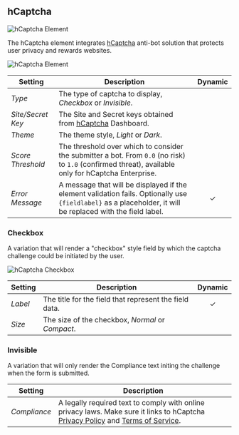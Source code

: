 ## hCaptcha

![hCaptcha Element](./assets/element-hcaptcha.svg)

The hCaptcha element integrates [hCaptcha](https://www.hcaptcha.com/) anti-bot solution that protects user privacy and rewards websites.

![hCaptcha Element](./assets/elements/hcaptcha.webp)

| Setting | Description | Dynamic |
| --- | --- | :---: |
| *Type* | The type of captcha to display, _Checkbox_ or _Invisible_. |
| *Site/Secret Key* | The Site and Secret keys obtained from [hCaptcha](https://www.hcaptcha.com/) Dashboard. |
| *Theme* | The theme style, _Light_ or _Dark_. |
| *Score Threshold* | The threshold over which to consider the submitter a bot. From `0.0` (no risk) to `1.0` (confirmed threat), available only for hCaptcha Enterprise. | |
| *Error Message* | A message that will be displayed if the element validation fails. Optionally use `{fieldlabel}` as a placeholder, it will be replaced with the field label. | &#x2713; |

### Checkbox

A variation that will render a "checkbox" style field by which the captcha challenge could be initiated by the user.

![hCaptcha Checkbox](./assets/elements/hcaptcha-checkbox.webp)

| Setting | Description | Dynamic |
| --- | --- | :---: |
| *Label* | The title for the field that represent the field data. | &#x2713; |
| *Size* | The size of the checkbox, _Normal_ or _Compact_. | |

### Invisible

A variation that will only render the Compliance text initing the challenge when the form is submitted.

| Setting | Description |
| --- | --- |
| *Compliance* | A legally required text to comply with online privacy laws. Make sure it links to hCaptcha [Privacy Policy](https://www.hcaptcha.com/privacy) and [Terms of Service](https://hcaptcha.com/terms). |
